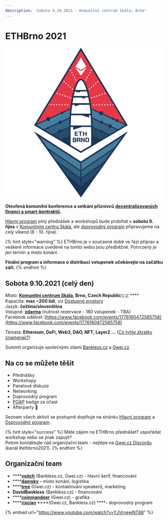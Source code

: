 ```yaml
---
description: 'Sobota 9.10.2021 - Komunitní centrum Skála, Brno'
---
```


# ETHBrno 2021

![](.gitbook/assets/ethbrno%20%281%29.png)

**Otevřená komunitní konference a setkání příznivců** [**decentralizovaných financí a smart-kontraktů**](https://komunita.gwei.cz/klicove-pojmy)**.**

[Hlavní program](program/) plný přednášek a workshopů bude probíhat v **sobotu 9. října** v [Komunitním centru Skála](misto-konani.md#komunitni-centrum-skala), ale [doprovodný program](doprovodny-program/) připravujeme na celý víkend \(8 - 10. října\).

{% hint style="warning" %}
ETHBrno je v současné době ve fázi příprav a veškeré informace uvedené na tomto webu jsou předběžné. Potvrzený je jen termín a místo konání.  
  
**Finální program a informace o distribuci vstupenek očekávejte na začátku září.**
{% endhint %}

## Sobota 9.10.2021 \(celý den\)

Místo: [**Komunitní centrum Skála**](misto-konani.md)**, Brno, Czech Republic**🇨🇿 ****  
Kapacita: **max ~200 lidí**, viz [Dostupné prostory](misto-konani.md)  
Jazyk: **čeština/slovenština**  
Vstupné: [**zdarma**](prakticke-informace/#vstupenky) \(nutnost rezervace - 180 vstupenek - TBA\)  
Facebook událost: [https://www.facebook.com/events/1776160472585758](https://www.facebook.com/events/1776160472585758)

Témata: **Ethereum, DeFi, Web3, DAO, NFT, Layer2 ...** \([Co tyhle zkratky znamenají?](https://komunita.gwei.cz/klicove-pojmy)\)

Summit organizuje společnými silami [Bankless.cz](https://bankless.cz/) a [Gwei.cz](http://gwei.cz/).

## Na co se můžete těšit

* Přednášky
* Workshopy
* Panelové diskuze
* Networking
* Doprovodný program
* [POAP](https://poap.xyz/) badge za účast
* Afterparty 🎉 

Seznam všech aktivit se postupně doplňuje na stránku [Hlavní program](program/) a [Doprovodný program](doprovodny-program/).

{% hint style="success" %}
Máte zájem na ETHBrno přednášet? uspořádat workshop nebo se jinak zapojit?  
Potom kontaktujte náš organizační team - nejlépe na [Gwei.cz Discordu](https://chat.gwei.cz) \(kanál \#ethbrno2021\).
{% endhint %}

## Organizační team

* \*\*\*\*[**vojtch**](https://twitter.com/StudenyVojta) \(Bankless.cz, Gwei.cz\) - hlavní šerif, financování
* \*\*\*\*[**damsky**](https://twitter.com/CryptoDamSky) **-** místo konání, logistika
* \*\*\*\*[**tree**](https://twitter.com/treecz) \(Gwei.cz\) - kontaktování speakerů, marketing
* **DavidBankless** \(Bankless.cz\) - financování
* \*\*\*\*[**coinmandeer**](https://twitter.com/keenofcoin) \(Gwei.cz\) - grafika
* \*\*\*\*[**rixcian**](https://twitter.com/rixcian) ****\(Gwei.cz, Bankless.cz\) ****- doprovodný program



{% embed url="https://www.youtube.com/watch?v=YJVrnewNT88" %}





